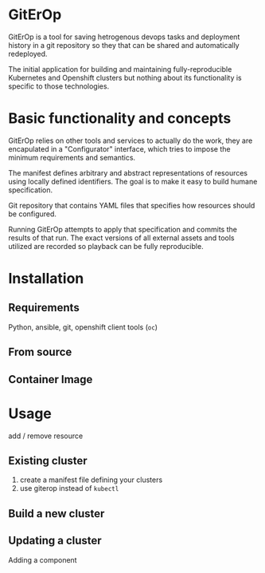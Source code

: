 # GitErOp

GitErOp is a tool for saving hetrogenous devops tasks and deployment history in a git repository so they that can be shared and automatically redeployed.

The initial application for building and maintaining fully-reproducible Kubernetes and Openshift clusters but nothing about its functionality is specific to those technologies.

# Basic functionality and concepts

GitErOp relies on other tools and services to actually do the work, they are encapulated in a "Configurator" interface, which tries to impose the minimum requirements and semantics.

The manifest defines arbitrary and abstract representations of resources using locally defined identifiers. The goal is to make it easy to build humane specification.

Git repository that contains YAML files that specifies how resources should be configured.

Running GitErOp attempts to apply that specification and commits the results of that run. The exact versions of all external assets and tools utilized are recorded so playback can be fully reproducible.

# Installation

## Requirements

Python, ansible, git, openshift client tools (`oc`)

## From source

## Container Image

# Usage

add / remove resource

## Existing cluster

1. create a manifest file defining your clusters
2. use giterop instead of `kubectl`

## Build a new cluster

## Updating a cluster

Adding a component
